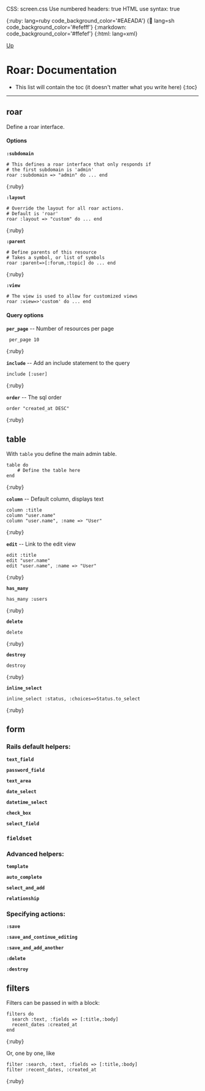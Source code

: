CSS: screen.css
Use numbered headers: true
HTML use syntax: true

{:ruby:     lang=ruby code_background_color='#EAEADA'}
{:shell:    lang=sh code_background_color='#efefff'}
{:markdown: code_background_color='#ffefef'}
{:html:     lang=xml}

[Up](index.html)

Roar: Documentation
===================

* This list will contain the toc (it doesn't matter what you write here)
{:toc}

* * *

roar
----


Define a roar interface.

#### Options

**`:subdomain`**

	# This defines a roar interface that only responds if
	# the first subdomain is 'admin'
	roar :subdomain => "admin" do ... end
{:ruby}


**`:layout`**

	# Override the layout for all roar actions.
	# Default is 'roar'
	roar :layout => "custom" do ... end
{:ruby}

**`:parent`**

	# Define parents of this resource
	# Takes a symbol, or list of symbols
	roar :parent=>[:forum,:topic] do ... end
{:ruby}

**`:view`**

	# The view is used to allow for customized views
	roar :view=>'custom' do ... end

#### Query options

**`per_page`** -- Number of resources per page

	 per_page 10
{:ruby}

**`include`** -- Add an include statement to the query
	
	include [:user]
{:ruby}

**`order`** -- The sql order

	order "created_at DESC"
{:ruby}

table
-----

With `table` you define the main admin table.

	table do
		# Define the table here
	end
{:ruby}

**`column`** -- Default column, displays text

	column :title
	column "user.name"
	column "user.name", :name => "User"
{:ruby}


**`edit`** -- Link to the edit view

	edit :title
	edit "user.name"
	edit "user.name", :name => "User"
{:ruby}


**`has_many`**

	has_many :users
{:ruby}

**`delete`**

	delete
{:ruby}

**`destroy`**

	destroy
{:ruby}

**`inline_select`**

	inline_select :status, :choices=>Status.to_select
{:ruby}


form
----

### Rails default helpers:

**`text_field`**

**`password_field`**

**`text_area`**  

**`date_select`**  

**`datetime_select`**  

**`check_box`**

**`select_field`**
  
### `fieldset`

### Advanced helpers:

**`template`**

**`auto_complete`**

**`select_and_add`**

**`relationship`**
  
### Specifying actions:

**`:save`**

**`:save_and_continue_editing`**

**`:save_and_add_another`**

**`:delete`**

**`:destroy`**

filters
-------

Filters can be passed in with a block:

	filters do
	  search :text, :fields => [:title,:body]
	  recent_dates :created_at
	end
{:ruby}    

Or, one by one, like

	filter :search, :text, :fields => [:title,:body]
	filter :recent_dates, :created_at
{:ruby}